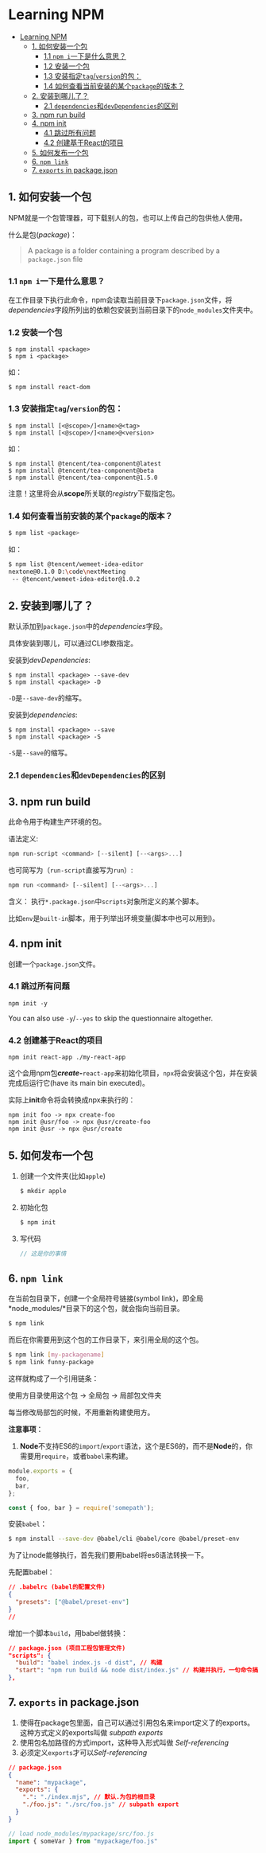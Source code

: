 # Learning NPM

- [Learning NPM](#learning-npm)
  - [1. 如何安装一个包](#1-如何安装一个包)
    - [1.1 `npm i`一下是什么意思？](#11-npm-i一下是什么意思)
    - [1.2 安装一个包](#12-安装一个包)
    - [1.3 安装指定`tag`/`version`的包：](#13-安装指定tagversion的包)
    - [1.4 如何查看当前安装的某个`package`的版本？](#14-如何查看当前安装的某个package的版本)
  - [2. 安装到哪儿了？](#2-安装到哪儿了)
    - [2.1 `dependencies`和`devDependencies`的区别](#21-dependencies和devdependencies的区别)
  - [3. npm run build](#3-npm-run-build)
  - [4. npm init](#4-npm-init)
    - [4.1 跳过所有问题](#41-跳过所有问题)
    - [4.2 创建基于React的项目](#42-创建基于react的项目)
  - [5. 如何发布一个包](#5-如何发布一个包)
  - [6. `npm link`](#6-npm-link)
  - [7. `exports` in package.json](#7-exports-in-packagejson)


## 1. 如何安装一个包

NPM就是一个包管理器，可下载别人的包，也可以上传自己的包供他人使用。

什么是包(*package*)：

> A package is a folder containing a program described by a `package.json` file

### 1.1 `npm i`一下是什么意思？

在工作目录下执行此命令，npm会读取当前目录下`package.json`文件，将*dependencies*字段所列出的依赖包安装到当前目录下的`node_modules`文件夹中。

### 1.2 安装一个包

    $ npm install <package>
    $ npm i <package>

如：
    
    $ npm install react-dom

### 1.3 安装指定`tag`/`version`的包：

    $ npm install [<@scope>/]<name>@<tag>
    $ npm install [<@scope>/]<name>@<version>
  
如：
    
    $ npm install @tencent/tea-component@latest
    $ npm install @tencent/tea-component@beta
    $ npm install @tencent/tea-component@1.5.0

注意！这里将会从**scope**所关联的*registry*下载指定包。

### 1.4 如何查看当前安装的某个`package`的版本？

```bash
$ npm list <package>
```

如：

```bash
$ npm list @tencent/wemeet-idea-editor
nextone@0.1.0 D:\code\nextMeeting
 -- @tencent/wemeet-idea-editor@1.0.2 
```
## 2. 安装到哪儿了？

默认添加到`package.json`中的*dependencies*字段。

具体安装到哪儿，可以通过CLI参数指定。

安装到*devDependencies*:

    $ npm install <package> --save-dev
    $ npm install <package> -D

 `-D`是`--save-dev`的缩写。


安装到*dependencies*:

    $ npm install <package> --save
    $ npm install <package> -S

 `-S`是`--save`的缩写。

### 2.1 `dependencies`和`devDependencies`的区别




## 3. npm run build
此命令用于构建生产环境的包。

语法定义:
```js
npm run-script <command> [--silent] [--<args>...]
```
也可简写为（`run-script`直接写为`run`）:
```js
npm run <command> [--silent] [--<args>...]
```

含义：
执行`*.package.json`中`scripts`对象所定义的某个脚本。

比如`env`是`built-in`脚本，用于列举出环境变量(脚本中也可以用到)。


## 4. npm init

创建一个`package.json`文件。
### 4.1 跳过所有问题

    npm init -y

You can also use `-y`/`--yes` to skip the questionnaire altogether.

### 4.2 创建基于React的项目

    npm init react-app ./my-react-app

这个会用npm包***create-***`react-app`来初始化项目，`npx`将会安装这个包，并在安装完成后运行它(have its main bin executed)。

实际上**init**命令将会转换成npx来执行的：

    npm init foo -> npx create-foo
    npm init @usr/foo -> npx @usr/create-foo
    npm init @usr -> npx @usr/create

## 5. 如何发布一个包

1. 创建一个文件夹(比如`apple`)
   
    ```bash
    $ mkdir apple
    ```

2. 初始化包

    ```bash
    $ npm init
    ```

3. 写代码

    ```js
    // 这是你的事情
    ```



## 6. `npm link`

在当前包目录下，创建一个全局符号链接(symbol link)，即全局*node_modules/*目录下的这个包，就会指向当前目录。

```bash
$ npm link
```

而后在你需要用到这个包的工作目录下，来引用全局的这个包。

```bash
$ npm link [my-packagename]
$ npm link funny-package
```

这样就构成了一个引用链条：

使用方目录使用这个包 -> 全局包 -> 局部包文件夹

每当修改局部包的时候，不用重新构建使用方。

**注意事项**：

1. **Node**不支持ES6的`import`/`export`语法，这个是ES6的，而不是**Node**的，你需要用`require`，或者`babel`来构建。
   
```js
module.exports = {
  foo,
  bar,
};
```

```js
const { foo, bar } = require('somepath');
```

安装`babel`：
```bash
$ npm install --save-dev @babel/cli @babel/core @babel/preset-env
```

为了让node能够执行，首先我们要用babel将es6语法转换一下。

先配置babel：

```json
// .babelrc (babel的配置文件)
{
  "presets": ["@babel/preset-env"]
}
//
```

增加一个脚本`build`，用babel做转换：

```json
// package.json (项目工程包管理文件)
"scripts": {
  "build": "babel index.js -d dist", // 构建
  "start": "npm run build && node dist/index.js" // 构建并执行，一句命令搞定
},
```

## 7. `exports` in package.json
1. 使得在package包里面，自己可以通过引用包名来import定义了的exports。这种方式定义的exports叫做 *subpath exports*
2. 使用包名加路径的方式import，这种导入形式叫做 *Self-referencing*
3. 必须定义`exports`才可以*Self-referencing*
```json
// package.json
{
  "name": "mypackage",
  "exports": {
    ".": "./index.mjs", // 默认.为包的根目录
    "./foo.js": "./src/foo.js" // subpath export
  }
} 
```

```js
// load node_modules/mypackage/src/foo.js
import { someVar } from "mypackage/foo.js"
```